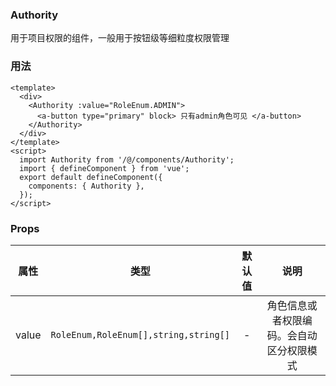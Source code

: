 ### Authority
用于项目权限的组件，一般用于按钮级等细粒度权限管理

### 用法
```vue
<template>
  <div>
    <Authority :value="RoleEnum.ADMIN">
      <a-button type="primary" block> 只有admin角色可见 </a-button>
    </Authority>
  </div>
</template>
<script>
  import Authority from '/@/components/Authority';
  import { defineComponent } from 'vue';
  export default defineComponent({
    components: { Authority },
  });
</script>
```

### Props
| 属性 | 类型 | 默认值 | 说明 |
| :-: | :-: | :-: | :-: |
| value | `RoleEnum,RoleEnum[],string,string[]` | - | 角色信息或者权限编码。会自动区分权限模式 |

